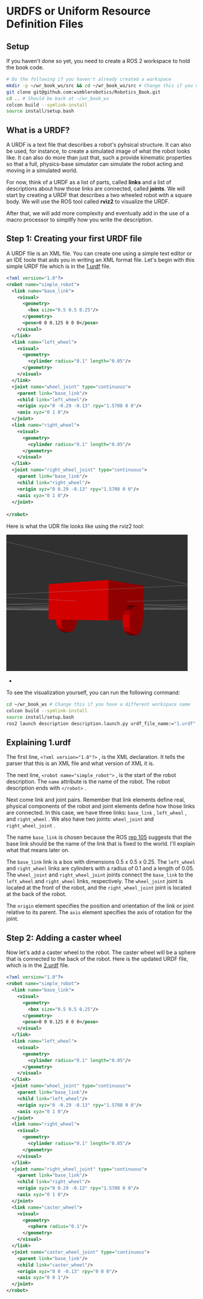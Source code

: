 # URDFS or Uniform Resource Definition Files

## Setup

If you haven't done so yet, you need to create a ROS 2 workspace to hold the book code.

```bash
# Do the following if you haven't already created a workspace
mkdir -p ~/wr_book_ws/src && cd ~/wr_book_ws/src # Change this if you need a different name or location
git clone git@github.com:wimblerobotics/Robotics_Book.git
cd .. # Should be back at ~/wr_book_ws
colcon build --symlink-install
source install/setup.bash
```

## What is a URDF?

A URDF is a text file that describes a robot's pyhsical structure.
It can also be used, for instance, to create a simulated image of what the robot looks like.
It can also do more than just that, such a provide kinematic properties so that a full,
physics-base simulator can simulate the robot acting and moving in a simulated world.

For now, think of a URDF as a list of parts, called **links** and a list of descriptions
about how those links are connected, called **joints**.
We will start by creating a URDF that describes a two wheeled robot with a
square body. We will use the ROS tool called **rviz2** to visualize the URDF.

After that, we will add more complexity and eventually add in the use of a macro processor
to simpllfy how you write the description.

## Step 1: Creating your first URDF file

A URDF file is an XML file. You can create one using a simple text editor or an IDE toole
that aids you in writing an XML format file.
Let's begin with this simple URDF file which is in the
[1.urdf](../../description/urdf/1.urdf) file.

```xml
<?xml version="1.0"?>
<robot name="simple_robot">
  <link name="base_link">
    <visual>
      <geometry>
        <box size="0.5 0.5 0.25"/>
      </geometry>
      <pose>0 0 0.125 0 0 0</pose>
    </visual>
  </link>
  <link name="left_wheel">
    <visual>
      <geometry>
        <cylinder radius="0.1" length="0.05"/>
      </geometry>
    </visual>
  </link>
  <joint name="wheel_joint" type="continuous">
    <parent link="base_link"/>
    <child link="left_wheel"/>
    <origin xyz="0 -0.29 -0.13" rpy="1.5708 0 0"/>
    <axis xyz="0 1 0"/>
  </joint>
  <link name="right_wheel">
    <visual>
      <geometry>
        <cylinder radius="0.1" length="0.05"/>
      </geometry>
    </visual>
  </link>
  <joint name="right_wheel_joint" type="continuous">
    <parent link="base_link"/>
    <child link="right_wheel"/>
    <origin xyz="0 0.29 -0.13" rpy="1.5708 0 0"/>
    <axis xyz="0 1 0"/>
  </joint>

</robot>
  ```

Here is what the UDR file looks like using the rviz2 tool:

![alt text](../media/1.png)

*

To see the visualization yourself, you can run the following command:

```bash
cd ~/wr_book_ws # Change this if you have a different workspace name
colcon build --symlink-install
source install/setup.bash
ros2 launch description description.launch.py urdf_file_name:="1.urdf"
```

## Explaining 1.urdf

The first line, `<?xml version="1.0"?>` , is the XML declaration. It tells the parser that this is an XML file and what version of XML it is.

The next line, `<robot name="simple_robot">` , is the start of the robot description. The `name` attribute is the name of the robot. The robot description ends with `</robot>` .

Next come link and joint pairs. Remember that link elements define real, physical components of the robot and joint elements define how those links are connected. In this case, we have three links: `base_link` , `left_wheel` , and `right_wheel` . We also have two joints: `wheel_joint` and `right_wheel_joint` .

The name `base_link` is chosen because the ROS [rep 105](https://www.ros.org/reps/rep-0105.html)
suggests that the base link should be the name of the link that is fixed to the world. I'll explain what that means later on.

The `base_link` link is a box with dimensions 0.5 x 0.5 x 0.25. The `left_wheel` and `right_wheel` links are cylinders with a radius of 0.1 and a length of 0.05. The `wheel_joint` and `right_wheel_joint` joints connect the `base_link` to the `left_wheel` and `right_wheel` links, respectively. The `wheel_joint` joint is located at the front of the robot, and the `right_wheel_joint` joint is located at the back of the robot.

The `origin` element specifies the position and orientation of the link or joint relative to its parent. The `axis` element specifies the axis of rotation for the joint.

## Step 2: Adding a caster wheel

Now let's add a caster wheel to the robot. The caster wheel will be a sphere that is connected to the back of the robot. Here is the updated URDF file, which is in the [2.urdf](../../description/urdf/2.urdf) file.

```xml
<?xml version="1.0"?>
<robot name="simple_robot">
  <link name="base_link">
    <visual>
      <geometry>
        <box size="0.5 0.5 0.25"/>
      </geometry>
      <pose>0 0 0.125 0 0 0</pose>
    </visual>
  </link>
  <link name="left_wheel">
    <visual>
      <geometry>
        <cylinder radius="0.1" length="0.05"/>
      </geometry>
    </visual>
  </link>
  <joint name="wheel_joint" type="continuous">
    <parent link="base_link"/>
    <child link="left_wheel"/>
    <origin xyz="0 -0.29 -0.13" rpy="1.5708 0 0"/>
    <axis xyz="0 1 0"/>
  </joint>
  <link name="right_wheel">
    <visual>
      <geometry>
        <cylinder radius="0.1" length="0.05"/>
      </geometry>
    </visual>
  </link>
  <joint name="right_wheel_joint" type="continuous">
    <parent link="base_link"/>
    <child link="right_wheel"/>
    <origin xyz="0 0.29 -0.13" rpy="1.5708 0 0"/>
    <axis xyz="0 1 0"/>
  </joint>
  <link name="caster_wheel">
    <visual>
      <geometry>
        <sphere radius="0.1"/>
      </geometry>
    </visual>
  </link>
  <joint name="caster_wheel_joint" type="continuous">
    <parent link="base_link"/>
    <child link="caster_wheel"/>
    <origin xyz="0 0 -0.13" rpy="0 0 0"/>
    <axis xyz="0 0 1"/>
  </joint>
</robot>
```

